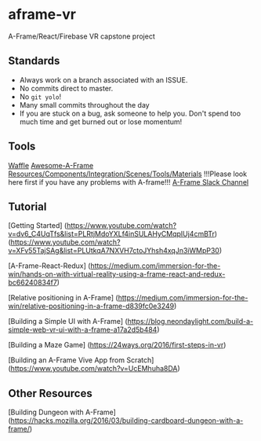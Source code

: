 # aframe-vr
A-Frame/React/Firebase VR capstone project

## Standards
- Always work on a branch associated with an ISSUE.
- No commits direct to master.
- No `git yolo`!
- Many small commits throughout the day
- If you are stuck on a bug, ask someone to help you. Don't spend too much time and get burned out or lose momentum!

## Tools
[Waffle](https://waffle.io/aframe-capstone/aframe-vr-capstone)
[Awesome-A-Frame Resources/Components/Integration/Scenes/Tools/Materials](https://github.com/aframevr/awesome-aframe) !!!Please look here first if you have any problems with A-frame!!!
[A-Frame Slack Channel](https://aframevr-slack.herokuapp.com/)

## Tutorial 
[Getting Started]
(https://www.youtube.com/watch?v=dv6_C4UqTfs&list=PLRtjMdoYXLf4inSULAHyCMqpIUj4cmBTr)
(https://www.youtube.com/watch?v=XFv55TajSAg&list=PLUtkqA7NXVH7ctoJYhsh4xqJn3iWMpP30)

[A-Frame-React-Redux]
(https://medium.com/immersion-for-the-win/hands-on-with-virtual-reality-using-a-frame-react-and-redux-bc66240834f7)

[Relative positioning in A-Frame]
(https://medium.com/immersion-for-the-win/relative-positioning-in-a-frame-d839fc0e3249)

[Building a Simple UI with A-Frame]
(https://blog.neondaylight.com/build-a-simple-web-vr-ui-with-a-frame-a17a2d5b484)

[Building a Maze Game]
(https://24ways.org/2016/first-steps-in-vr)

[Building an A-Frame Vive App from Scratch]
(https://www.youtube.com/watch?v=UcEMhuha8DA)

## Other Resources 
[Building Dungeon with A-Frame]
(https://hacks.mozilla.org/2016/03/building-cardboard-dungeon-with-a-frame/)
